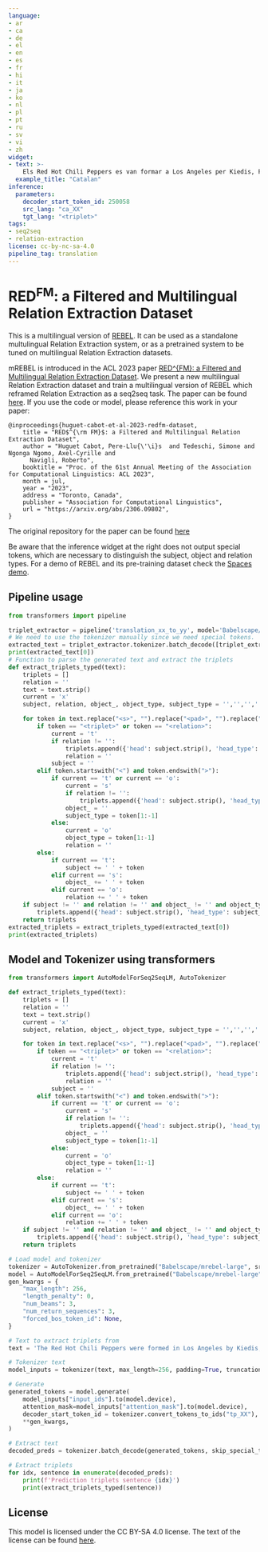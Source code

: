 ```yaml
---
language:
- ar
- ca
- de
- el
- en
- es
- fr
- hi
- it
- ja
- ko
- nl
- pl
- pt
- ru
- sv
- vi
- zh
widget:
- text: >-
    Els Red Hot Chili Peppers es van formar a Los Angeles per Kiedis, Flea, el guitarrista Hillel Slovak i el bateria Jack Irons.
  example_title: "Catalan"
inference:
  parameters: 
    decoder_start_token_id: 250058
    src_lang: "ca_XX"
    tgt_lang: "<triplet>"
tags:
- seq2seq
- relation-extraction
license: cc-by-nc-sa-4.0
pipeline_tag: translation
---
```

# RED<sup>FM</sup>: a Filtered and Multilingual Relation Extraction Dataset

This is a multilingual version of [REBEL](https://huggingface.co/Babelscape/rebel-large). It can be used as a standalone multulingual Relation Extraction system, or as a pretrained system to be tuned on multilingual Relation Extraction datasets.

mREBEL is introduced in the ACL 2023 paper [RED^{FM}: a Filtered and Multilingual Relation Extraction Dataset](https://arxiv.org/abs/2306.09802). We present a new multilingual Relation Extraction dataset and train a multilingual version of REBEL which reframed Relation Extraction as a seq2seq task. The paper can be found [here](https://arxiv.org/abs/2306.09802). If you use the code or model, please reference this work in your paper:

    @inproceedings{huguet-cabot-et-al-2023-redfm-dataset,
        title = "RED$^{\rm FM}$: a Filtered and Multilingual Relation Extraction Dataset",
        author = "Huguet Cabot, Pere-Llu{\'\i}s  and Tedeschi, Simone and Ngonga Ngomo, Axel-Cyrille and
          Navigli, Roberto",
        booktitle = "Proc. of the 61st Annual Meeting of the Association for Computational Linguistics: ACL 2023",
        month = jul,
        year = "2023",
        address = "Toronto, Canada",
        publisher = "Association for Computational Linguistics",
        url = "https://arxiv.org/abs/2306.09802",
    }

The original repository for the paper can be found [here](https://github.com/Babelscape/rebel)

Be aware that the inference widget at the right does not output special tokens, which are necessary to distinguish the subject, object and relation types. For a demo of REBEL and its pre-training dataset check the [Spaces demo](https://huggingface.co/spaces/Babelscape/rebel-demo).

## Pipeline usage

```python
from transformers import pipeline

triplet_extractor = pipeline('translation_xx_to_yy', model='Babelscape/mrebel-large', tokenizer='Babelscape/mrebel-large')
# We need to use the tokenizer manually since we need special tokens.
extracted_text = triplet_extractor.tokenizer.batch_decode([triplet_extractor("The Red Hot Chili Peppers were formed in Los Angeles by Kiedis, Flea, guitarist Hillel Slovak and drummer Jack Irons.", decoder_start_token_id=250058, src_lang="en_XX", tgt_lang="<triplet>", return_tensors=True, return_text=False)[0]["translation_token_ids"]]) # change en_XX for the language of the source.
print(extracted_text[0])
# Function to parse the generated text and extract the triplets
def extract_triplets_typed(text):
    triplets = []
    relation = ''
    text = text.strip()
    current = 'x'
    subject, relation, object_, object_type, subject_type = '','','','',''

    for token in text.replace("<s>", "").replace("<pad>", "").replace("</s>", "").replace("tp_XX", "").replace("__en__", "").split():
        if token == "<triplet>" or token == "<relation>":
            current = 't'
            if relation != '':
                triplets.append({'head': subject.strip(), 'head_type': subject_type, 'type': relation.strip(),'tail': object_.strip(), 'tail_type': object_type})
                relation = ''
            subject = ''
        elif token.startswith("<") and token.endswith(">"):
            if current == 't' or current == 'o':
                current = 's'
                if relation != '':
                    triplets.append({'head': subject.strip(), 'head_type': subject_type, 'type': relation.strip(),'tail': object_.strip(), 'tail_type': object_type})
                object_ = ''
                subject_type = token[1:-1]
            else:
                current = 'o'
                object_type = token[1:-1]
                relation = ''
        else:
            if current == 't':
                subject += ' ' + token
            elif current == 's':
                object_ += ' ' + token
            elif current == 'o':
                relation += ' ' + token
    if subject != '' and relation != '' and object_ != '' and object_type != '' and subject_type != '':
        triplets.append({'head': subject.strip(), 'head_type': subject_type, 'type': relation.strip(),'tail': object_.strip(), 'tail_type': object_type})
    return triplets
extracted_triplets = extract_triplets_typed(extracted_text[0])
print(extracted_triplets)
```

## Model and Tokenizer using transformers

```python
from transformers import AutoModelForSeq2SeqLM, AutoTokenizer

def extract_triplets_typed(text):
    triplets = []
    relation = ''
    text = text.strip()
    current = 'x'
    subject, relation, object_, object_type, subject_type = '','','','',''

    for token in text.replace("<s>", "").replace("<pad>", "").replace("</s>", "").replace("tp_XX", "").replace("__en__", "").split():
        if token == "<triplet>" or token == "<relation>":
            current = 't'
            if relation != '':
                triplets.append({'head': subject.strip(), 'head_type': subject_type, 'type': relation.strip(),'tail': object_.strip(), 'tail_type': object_type})
                relation = ''
            subject = ''
        elif token.startswith("<") and token.endswith(">"):
            if current == 't' or current == 'o':
                current = 's'
                if relation != '':
                    triplets.append({'head': subject.strip(), 'head_type': subject_type, 'type': relation.strip(),'tail': object_.strip(), 'tail_type': object_type})
                object_ = ''
                subject_type = token[1:-1]
            else:
                current = 'o'
                object_type = token[1:-1]
                relation = ''
        else:
            if current == 't':
                subject += ' ' + token
            elif current == 's':
                object_ += ' ' + token
            elif current == 'o':
                relation += ' ' + token
    if subject != '' and relation != '' and object_ != '' and object_type != '' and subject_type != '':
        triplets.append({'head': subject.strip(), 'head_type': subject_type, 'type': relation.strip(),'tail': object_.strip(), 'tail_type': object_type})
    return triplets

# Load model and tokenizer
tokenizer = AutoTokenizer.from_pretrained("Babelscape/mrebel-large", src_lang="en_XX", "tgt_lang": "tp_XX") # Here we set English as source language. To change the source language just change it here or swap the first token of the input for your desired language
model = AutoModelForSeq2SeqLM.from_pretrained("Babelscape/mrebel-large")
gen_kwargs = {
    "max_length": 256,
    "length_penalty": 0,
    "num_beams": 3,
    "num_return_sequences": 3,
    "forced_bos_token_id": None,
}

# Text to extract triplets from
text = 'The Red Hot Chili Peppers were formed in Los Angeles by Kiedis, Flea, guitarist Hillel Slovak and drummer Jack Irons.'

# Tokenizer text
model_inputs = tokenizer(text, max_length=256, padding=True, truncation=True, return_tensors = 'pt')

# Generate
generated_tokens = model.generate(
    model_inputs["input_ids"].to(model.device),
    attention_mask=model_inputs["attention_mask"].to(model.device),
    decoder_start_token_id = tokenizer.convert_tokens_to_ids("tp_XX"),
    **gen_kwargs,
)

# Extract text
decoded_preds = tokenizer.batch_decode(generated_tokens, skip_special_tokens=False)

# Extract triplets
for idx, sentence in enumerate(decoded_preds):
    print(f'Prediction triplets sentence {idx}')
    print(extract_triplets_typed(sentence))
```

## License

This model is licensed under the CC BY-SA 4.0 license. The text of the license can be found [here](https://creativecommons.org/licenses/by-nc-sa/4.0/).